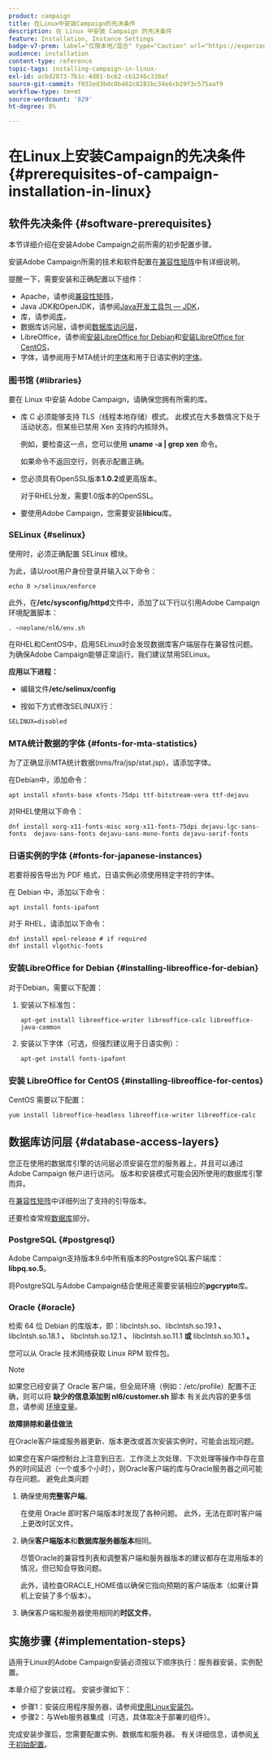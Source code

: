 ```yaml
---
product: campaign
title: 在Linux中安装Campaign的先决条件
description: 在 Linux 中安装 Campaign 的先决条件
feature: Installation, Instance Settings
badge-v7-prem: label="仅限本地/混合" type="Caution" url="https://experienceleague.adobe.com/docs/campaign-classic/using/installing-campaign-classic/architecture-and-hosting-models/hosting-models-lp/hosting-models.html?lang=zh-Hans" tooltip="仅适用于本地和混合部署"
audience: installation
content-type: reference
topic-tags: installing-campaign-in-linux-
exl-id: acbd2873-7b1c-4d81-bc62-cb1246c330af
source-git-commit: f032ed3bdc0b402c8281bc34e6cb29f3c575aaf9
workflow-type: tm+mt
source-wordcount: '829'
ht-degree: 0%

---
```


# 在Linux上安装Campaign的先决条件{#prerequisites-of-campaign-installation-in-linux}

## 软件先决条件 {#software-prerequisites}

本节详细介绍在安装Adobe Campaign之前所需的初步配置步骤。

安装Adobe Campaign所需的技术和软件配置在[兼容性矩阵](../../rn/using/compatibility-matrix.md)中有详细说明。

提醒一下，需要安装和正确配置以下组件：

* Apache，请参阅[兼容性矩阵](../../rn/using/compatibility-matrix.md)，
* Java JDK和OpenJDK，请参阅[Java开发工具包 — JDK](../../installation/using/application-server.md#jdk)，
* 库，请参阅[库](#libraries)，
* 数据库访问层，请参阅[数据库访问层](#database-access-layers)，
* LibreOffice，请参阅[安装LibreOffice for Debian](#installing-libreoffice-for-debian)和[安装LibreOffice for CentOS](#installing-libreoffice-for-centos)，
* 字体，请参阅用于MTA统计的[字体](#fonts-for-mta-statistics)和用于日语实例的[字体](#fonts-for-japanese-instances)。


### 图书馆 {#libraries}

要在 Linux 中安装 Adobe Campaign，请确保您拥有所需的库。

* 库 C 必须能够支持 TLS（线程本地存储）模式。 此模式在大多数情况下处于活动状态，但某些已禁用 Xen 支持的内核除外。

  例如，要检查这一点，您可以使用 **uname -a | grep xen** 命令。

  如果命令不返回空行，则表示配置正确。

* 您必须具有OpenSSL版本&#x200B;**1.0.2**&#x200B;或更高版本。

  对于RHEL分发，需要1.0版本的OpenSSL。

* 要使用Adobe Campaign，您需要安装&#x200B;**libicu**&#x200B;库。

### SELinux {#selinux}

使用时，必须正确配置 SELinux 模块。

为此，请以root用户身份登录并输入以下命令：

```
echo 0 >/selinux/enforce
```

此外，在&#x200B;**/etc/sysconfig/httpd**&#x200B;文件中，添加了以下行以引用Adobe Campaign环境配置脚本：

```
. ~neolane/nl6/env.sh
```

在RHEL和CentOS中，启用SELinux时会发现数据库客户端层存在兼容性问题。 为确保Adobe Campaign能够正常运行，我们建议禁用SELinux。

**应用以下进程：**

* 编辑文件&#x200B;**/etc/selinux/config**

* 按如下方式修改SELINUX行：

```
SELINUX=disabled
```

### MTA统计数据的字体 {#fonts-for-mta-statistics}

为了正确显示MTA统计数据(nms/fra/jsp/stat.jsp)，请添加字体。

在Debian中，添加命令：

```
apt install xfonts-base xfonts-75dpi ttf-bitstream-vera ttf-dejavu
```

对RHEL使用以下命令：

```
dnf install xorg-x11-fonts-misc xorg-x11-fonts-75dpi dejavu-lgc-sans-fonts  dejavu-sans-fonts dejavu-sans-mono-fonts dejavu-serif-fonts
```

### 日语实例的字体 {#fonts-for-japanese-instances}

若要将报告导出为 PDF 格式，日语实例必须使用特定字符的字体。

在 Debian 中，添加以下命令：

```
apt install fonts-ipafont
```

对于 RHEL，请添加以下命令：

```
dnf install epel-release # if required
dnf install vlgothic-fonts
```

### 安装LibreOffice for Debian {#installing-libreoffice-for-debian}

对于Debian，需要以下配置：

1. 安装以下标准包：

   ```
   apt-get install libreoffice-writer libreoffice-calc libreoffice-java-common
   ```

1. 安装以下字体（可选，但强烈建议用于日语实例）：

   ```
   apt-get install fonts-ipafont
   ```

### 安装 LibreOffice for CentOS {#installing-libreoffice-for-centos}

CentOS 需要以下配置：

```
yum install libreoffice-headless libreoffice-writer libreoffice-calc
```

## 数据库访问层 {#database-access-layers}

您正在使用的数据库引擎的访问层必须安装在您的服务器上，并且可以通过 Adobe Campaign 帐户进行访问。 版本和安装模式可能会因所使用的数据库引擎而异。

在[兼容性矩阵](../../rn/using/compatibility-matrix.md)中详细列出了支持的引导版本。

还要检查常规[数据库](../../installation/using/database.md)部分。

### PostgreSQL {#postgresql}

Adobe Campaign支持版本9.6中所有版本的PostgreSQL客户端库： **libpq.so.5**。

将PostgreSQL与Adobe Campaign结合使用还需要安装相应的&#x200B;**pgcrypto**&#x200B;库。

### Oracle {#oracle}

检索 64 位 Debian 的库版本，即：libclntsh.so、libclntsh.so.19.1 **、** libclntsh.so.18.1 **、** libclntsh.so.12.1 **、** libclntsh.so.11.1 **或** libclntsh.so.10.1 **。**&#x200B;**&#x200B;**

您可以从 Oracle 技术网络获取 Linux RPM 软件包。

>[!NOTE]
>
>如果您已经安装了 Oracle 客户端，但全局环境（例如：/etc/profile）配置不正确，则可以将 **缺少的信息添加到 nl6/customer.sh** 脚本 有关此内容的更多信息，请参阅 [环境变量](../../installation/using/installing-packages-with-linux.md#environment-variables)。

**故障排除和最佳做法**

在Oracle客户端或服务器更新、版本更改或首次安装实例时，可能会出现问题。

如果您在客户端控制台上注意到日志、工作流上次处理、下次处理等操作中存在意外的时间延迟（一个或多个小时），则Oracle客户端的库与Oracle服务器之间可能存在问题。 避免此类问题

1. 确保使用&#x200B;**完整客户端**。

   在使用 Oracle 即时客户端版本时发现了各种问题。 此外，无法在即时客户端上更改时区文件。

1. 确保&#x200B;**客户端版本**&#x200B;和&#x200B;**数据库服务器版本**&#x200B;相同&#x200B;**&#x200B;**。

   尽管Oracle的兼容性列表和调整客户端和服务器版本的建议都存在混用版本的情况，但已知会导致问题。

   此外，请检查ORACLE_HOME值以确保它指向预期的客户端版本（如果计算机上安装了多个版本）。

1. 确保客户端和服务器使用相同的&#x200B;**时区文件**。

## 实施步骤 {#implementation-steps}

适用于Linux的Adobe Campaign安装必须按以下顺序执行：服务器安装，实例配置。

本章介绍了安装过程。 安装步骤如下：

* 步骤1：安装应用程序服务器，请参阅[使用Linux安装包](../../installation/using/installing-packages-with-linux.md)。
* 步骤2：与Web服务器集成（可选，具体取决于部署的组件）。

完成安装步骤后，您需要配置实例、数据库和服务器。 有关详细信息，请参阅[关于初始配置](../../installation/using/about-initial-configuration.md)。
